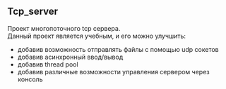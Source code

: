 ## Tcp_server
Проект многопоточного tcp сервера.<br/>
Данный проект является учебным, и его можно улучшить:<br/>
  * добавив возможность отправлять файлы с помощью udp сокетов<br/>
  * добавив асинхронный ввод/вывод<br/>
  * добавив thread pool<br/>
  * добавив различные возможности управления сервером через консоль<br/>
